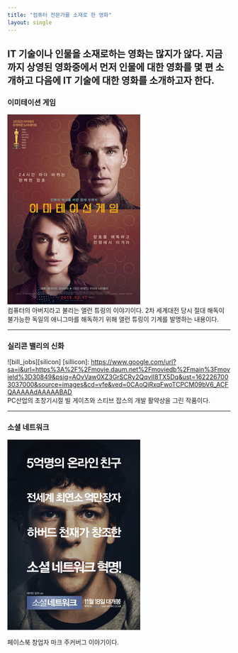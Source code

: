 ```yaml
---
title: "컴퓨터 전문가를 소재로 한 영화"
layout: single
---
```


IT 기술이나 인물을 소재로하는 영화는 많지가 않다. 지금까지 상영된 영화중에서 먼저 인물에 대한 영화를 몇 편 소개하고 다음에 IT 기술에 대한 영화를 소개하고자 한다.  
---  
### 이미테이션 게임  
![allen](/assets/images/allen.png)  
컴퓨터의 아버지라고 불리는 앨런 튜링의 이야기이다. 2차 세계대전 당시 절대 해독이 불가능한 독일의 애니그마를 해독하기 위해 앨런 튜링이 기계를 발명하는 내용이다.  


---  
### 실리콘 밸리의 신화
![bill_jobs][silicon]
[sillicon]: https://www.google.com/url?sa=i&url=https%3A%2F%2Fmovie.daum.net%2Fmoviedb%2Fmain%3FmovieId%3D30849&psig=AOvVaw0XZ3GrSCRy2QqvII8TX5Dq&ust=1622267003037000&source=images&cd=vfe&ved=0CAoQjRxqFwoTCPCM09bV6_ACFQAAAAAdAAAAABAD  
PC산업의 초창기시절 빌 게이츠와 스티브 잡스의 개발 활약상을 그린 작품이다.  


---  
### 소셜 네트워크
[![mark](assets/images/mark.png  "더 자세한 내용을 원하시면 방문해 보세요")](https://topclass.chosun.com/board/view/asp?catecode=}&tnu=201901100028)  

페이스북 창업자 마크 주커버그 이야기이다. 
